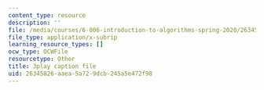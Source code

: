 ```yaml
---
content_type: resource
description: ''
file: /media/courses/6-006-introduction-to-algorithms-spring-2020/26345826aaea5a729dcb245a5e472f98_IPSaG9RRc-k.vtt
file_type: application/x-subrip
learning_resource_types: []
ocw_type: OCWFile
resourcetype: Other
title: 3play caption file
uid: 26345826-aaea-5a72-9dcb-245a5e472f98
---
```

